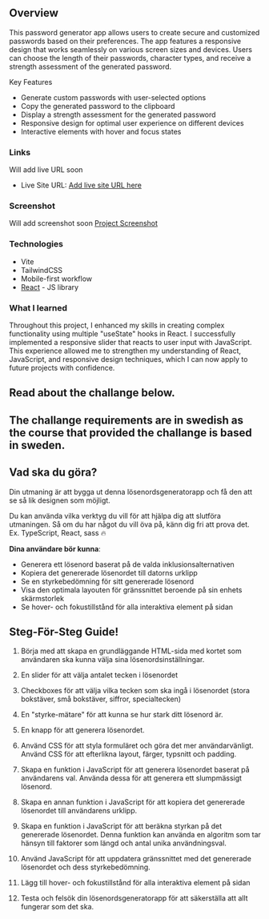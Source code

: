 ## Overview

This password generator app allows users to create secure and customized passwords based on their preferences. The app features a responsive design that works seamlessly on various screen sizes and devices. Users can choose the length of their passwords, character types, and receive a strength assessment of the generated password.

Key Features
- Generate custom passwords with user-selected options
- Copy the generated password to the clipboard
- Display a strength assessment for the generated password
- Responsive design for optimal user experience on different devices
- Interactive elements with hover and focus states

### Links

Will add live URL soon
- Live Site URL: [Add live site URL here](https://password-generator-navy.vercel.app/)

### Screenshot

Will add screenshot soon
[Project Screenshot](public/Sk%C3%A4rmbild%201.png)

### Technologies

- Vite
- TailwindCSS
- Mobile-first workflow
- [React](https://reactjs.org/) - JS library

### What I learned

Throughout this project, I enhanced my skills in creating complex functionality using multiple "useState" hooks in React. I successfully implemented a responsive slider that reacts to user input with JavaScript. This experience allowed me to strengthen my understanding of React, JavaScript, and responsive design techniques, which I can now apply to future projects with confidence.

## Read about the challange below.
## The challange requirements are in swedish as the course that provided the challange is based in sweden.

## Vad ska du göra?

Din utmaning är att bygga ut denna lösenordsgeneratorapp och få den att se så lik designen som möjligt.

Du kan använda vilka verktyg du vill för att hjälpa dig att slutföra utmaningen. Så om du har något du vill öva på, känn dig fri att prova det.
Ex. TypeScript, React, sass 🔥

**Dina användare bör kunna**:

- Generera ett lösenord baserat på de valda inklusionsalternativen
- Kopiera det genererade lösenordet till datorns urklipp
- Se en styrkebedömning för sitt genererade lösenord
- Visa den optimala layouten för gränssnittet beroende på sin enhets skärmstorlek
- Se hover- och fokustillstånd för alla interaktiva element på sidan

## Steg-För-Steg Guide!

1. Börja med att skapa en grundläggande HTML-sida med kortet som användaren ska kunna välja sina lösenordsinställningar.

2. En slider för att välja antalet tecken i lösenordet

3. Checkboxes för att välja vilka tecken som ska ingå i lösenordet (stora bokstäver, små bokstäver, siffror, specialtecken)

4. En "styrke-mätare" för att kunna se hur stark ditt lösenord är.
5. En knapp för att generera lösenordet.

6. Använd CSS för att styla formuläret och göra det mer användarvänligt. Använd CSS för att efterlikna layout, färger, typsnitt och padding.

7. Skapa en funktion i JavaScript för att generera lösenordet baserat på användarens val. Använda dessa för att generera ett slumpmässigt lösenord.

8. Skapa en annan funktion i JavaScript för att kopiera det genererade lösenordet till användarens urklipp.

9. Skapa en funktion i JavaScript för att beräkna styrkan på det genererade lösenordet. Denna funktion kan använda en algoritm som tar hänsyn till faktorer som längd och antal unika användningsval.

10. Använd JavaScript för att uppdatera gränssnittet med det genererade lösenordet och dess styrkebedömning.

11. Lägg till hover- och fokustillstånd för alla interaktiva element på sidan

12. Testa och felsök din lösenordsgeneratorapp för att säkerställa att allt fungerar som det ska.